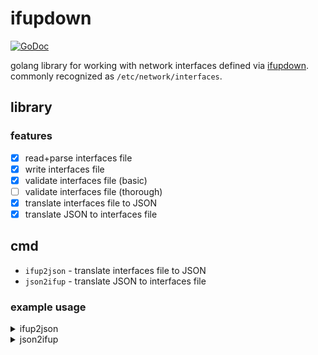 # ifupdown

[![GoDoc](https://godoc.org/git.tcp.direct/kayos/ifupdown?status.svg)](https://godoc.org/git.tcp.direct/kayos/ifupdown)


golang library for working with network interfaces defined via [ifupdown](https://manpages.debian.org/jessie/ifupdown/interfaces.5.en.html).
commonly recognized as `/etc/network/interfaces`.

## library

### features

- [x] read+parse interfaces file
- [x] write interfaces file
- [x] validate interfaces file (basic)
- [ ] validate interfaces file (thorough)
- [x] translate interfaces file to JSON
- [x] translate JSON to interfaces file

## cmd

- `ifup2json` - translate interfaces file to JSON
- `json2ifup` - translate JSON to interfaces file

### example usage

<details>
<summary>ifup2json</summary>

`cat /etc/network/interfaces | ifup2json`

```json
{
	"eth2": {
		"name": "eth2",
		"auto": true,
		"address": "192.168.69.5",
		"netmask": "////AA==",
		"gateway": "192.168.69.1",
		"config": 3,
		"version": 1,
		"hooks": {
			"pre_up": [
				"echo yeet"
			],
			"post_down": [
				"echo yeeted"
			]
		}
	},
	"lo": {
		"name": "lo",
		"auto": true,
		"config": 1,
		"version": 1,
		"hooks": {}
	},
	"ns3": {
		"name": "ns3",
		"auto": true,
		"address": "10.9.0.6",
		"netmask": "////AAAAAAAAAAAAAAAAAA==",
		"config": 3,
		"version": 1,
		"hooks": {
			"pre_up": [
				"ip link add dev ns3 type wireguard"
			],
			"post_up": [
				"wg setconf ns3 /etc/wireguard/ns3.conf"
			]
		}
	}
}
```

</details>

<details>
<summary>json2ifup</summary>

`cat /etc/network/interfaces | ifup2json | json2ifup`

```
auto eth2
iface eth2 inet static
	address 192.168.69.5
	netmask 255.255.255.0
	gateway 192.168.69.1
	pre-up echo yeet
	post-down echo yeeted

auto lo
iface lo inet loopback

auto ns3
iface ns3 inet static
	address 10.9.0.6
	netmask 255.255.255.0
	pre-up ip link add dev ns3 type wireguard
	post-up wg setconf ns3 /etc/wireguard/ns3.conf
```

</details>
